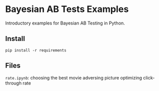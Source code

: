 # Bayesian AB Tests Examples

Introductory examples for Bayesian AB Testing in Python.


## Install

`pip install -r requirements`


## Files

`rate.ipynb`: choosing the best movie adversing picture optimizing click-through rate